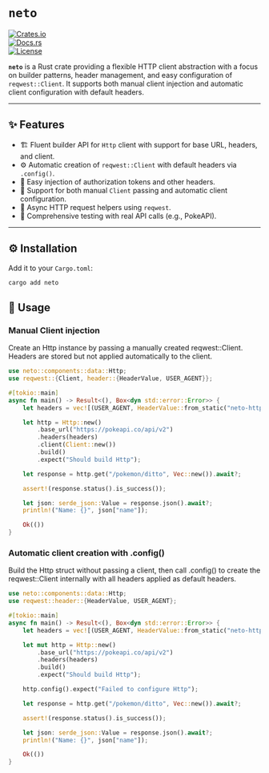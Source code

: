 # `neto`

[![Crates.io](https://img.shields.io/crates/v/neto.svg)](https://crates.io/crates/neto)  
[![Docs.rs](https://docs.rs/neto/badge.svg)](https://docs.rs/neto)  
[![License](https://img.shields.io/crates/l/neto.svg)](https://github.com/pas2rust/neto/blob/main/LICENSE)

**`neto`** is a Rust crate providing a flexible HTTP client abstraction with a focus on builder patterns, header management, and easy configuration of `reqwest::Client`. It supports both manual client injection and automatic client configuration with default headers.

---

## ✨ Features

- 🏗️ Fluent builder API for `Http` client with support for base URL, headers, and client.
- ⚙️ Automatic creation of `reqwest::Client` with default headers via `.config()`.
- 🔐 Easy injection of authorization tokens and other headers.
- 🔄 Support for both manual `Client` passing and automatic client configuration.
- 🚀 Async HTTP request helpers using `reqwest`.
- 🧪 Comprehensive testing with real API calls (e.g., PokeAPI).

---

## ⚙️ Installation

Add it to your `Cargo.toml`:

```bash
cargo add neto
```

## 🚀 Usage

### Manual Client injection

Create an Http instance by passing a manually created reqwest::Client. Headers are stored but not applied automatically to the client.

```rs
use neto::components::data::Http;
use reqwest::{Client, header::{HeaderValue, USER_AGENT}};

#[tokio::main]
async fn main() -> Result<(), Box<dyn std::error::Error>> {
    let headers = vec![(USER_AGENT, HeaderValue::from_static("neto-http-test/1.0"))];

    let http = Http::new()
        .base_url("https://pokeapi.co/api/v2")
        .headers(headers)
        .client(Client::new())
        .build()
        .expect("Should build Http");

    let response = http.get("/pokemon/ditto", Vec::new()).await?;

    assert!(response.status().is_success());

    let json: serde_json::Value = response.json().await?;
    println!("Name: {}", json["name"]);

    Ok(())
}
```

### Automatic client creation with .config()

Build the Http struct without passing a client, then call .config() to create the reqwest::Client internally with all headers applied as default headers.

```rs
use neto::components::data::Http;
use reqwest::header::{HeaderValue, USER_AGENT};

#[tokio::main]
async fn main() -> Result<(), Box<dyn std::error::Error>> {
    let headers = vec![(USER_AGENT, HeaderValue::from_static("neto-http-test/1.0"))];

    let mut http = Http::new()
        .base_url("https://pokeapi.co/api/v2")
        .headers(headers)
        .build()
        .expect("Should build Http");

    http.config().expect("Failed to configure Http");

    let response = http.get("/pokemon/ditto", Vec::new()).await?;

    assert!(response.status().is_success());

    let json: serde_json::Value = response.json().await?;
    println!("Name: {}", json["name"]);

    Ok(())
}
```